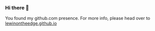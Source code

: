 ### Hi there 👋

You found my github.com presence. For more info, please head over to [lewinontheedge.github.io](lewinontheedge.github.io)
